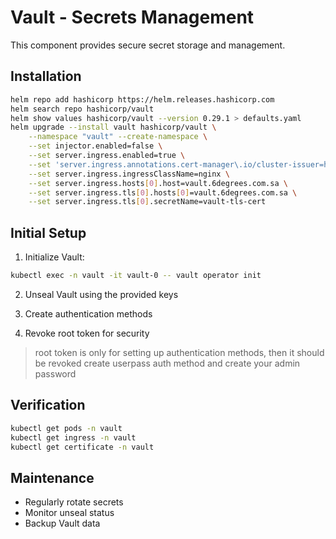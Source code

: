 # Vault - Secrets Management

This component provides secure secret storage and management.

## Installation

```bash
helm repo add hashicorp https://helm.releases.hashicorp.com
helm search repo hashicorp/vault
helm show values hashicorp/vault --version 0.29.1 > defaults.yaml
helm upgrade --install vault hashicorp/vault \
    --namespace "vault" --create-namespace \
    --set injector.enabled=false \
    --set server.ingress.enabled=true \
    --set 'server.ingress.annotations.cert-manager\.io/cluster-issuer=http01-clusterissuer' \
    --set server.ingress.ingressClassName=nginx \
    --set server.ingress.hosts[0].host=vault.6degrees.com.sa \
    --set server.ingress.tls[0].hosts[0]=vault.6degrees.com.sa \
    --set server.ingress.tls[0].secretName=vault-tls-cert

```

## Initial Setup

1. Initialize Vault:
```bash
kubectl exec -n vault -it vault-0 -- vault operator init
```

2. Unseal Vault using the provided keys

3. Create authentication methods

4. Revoke root token for security

> root token is only for setting up authentication methods, then it should be revoked
create userpass auth method and create your admin password

## Verification

```bash
kubectl get pods -n vault
kubectl get ingress -n vault
kubectl get certificate -n vault
```

## Maintenance
- Regularly rotate secrets
- Monitor unseal status
- Backup Vault data
